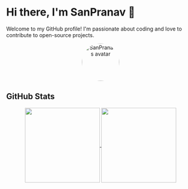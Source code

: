 # Hi there, I'm SanPranav 👋

Welcome to my GitHub profile! I'm passionate about coding and love to contribute to open-source projects.

<p align="center">
  <img src="https://github.com/SanPranav.png" width="100px" style="border-radius: 50%;" alt="SanPranav's avatar"/>
</p>

## GitHub Stats

<p align="center">
  <a href="https://github.com/SanPranav/github-readme-stats">
    <img height=200 align="center" src="https://github-readme-stats.vercel.app/api?username=SanPranav&show_icons=true&bg_color=30,0d0d0d,6a0dad&title_color=fff&text_color=fff&icon_color=79ff97" />
  </a>
  <a href="https://github.com/SanPranav/convoychat">
    <img height=200 align="center" src="https://github-readme-stats.vercel.app/api/top-langs?username=SanPranav&layout=compact&langs_count=8&card_width=320&bg_color=30,0d0d0d,6a0dad&title_color=fff&text_color=fff&icon_color=79ff97" />
  </a>
</p>
